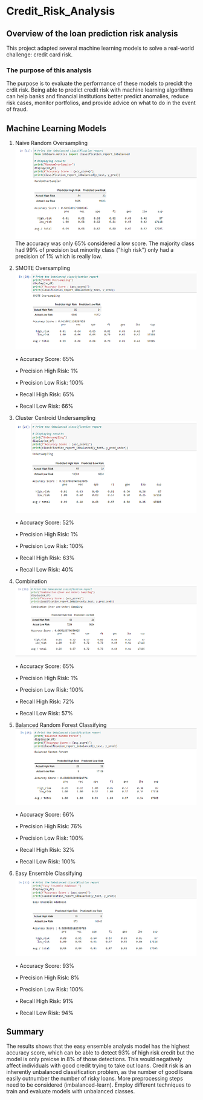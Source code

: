 # Credit_Risk_Analysis
## Overview of the loan prediction risk analysis
This project adapted several machine learning models to solve a real-world challenge: credit card risk.
### The purpose of this analysis 
The purpose is to evaluate the performance of these models to precidt the crdit risk. Being able to predict credit risk with machine learning algorithms can help banks and financial institutions better predict anomalies, reduce risk cases, monitor portfolios, and provide advice on what to do in the event of fraud.
## Machine Learning Models
1.	Naive Random Oversampling
    ![random oversampling](https://github.com/summerginger/Credit_Risk_Analysis/blob/main/pics/RandomOverSampler.png)
    The accuracy was only 65% considered a low score.
    The majority class had 99% of precision but minority class ("high risk") only had a precision of 1% which is really low.

2.	SMOTE Oversampling
    ![SMOTE Oversampling](https://github.com/summerginger/Credit_Risk_Analysis/blob/main/pics/SMOTE%20Oversampling.png)
    
    •	Accuracy Score: 65%
    
    •	Precision High Risk: 1%
    
    •	Precision Low Risk: 100%
    
    •	Recall High Risk: 65%
    
    •	Recall Low Risk: 66%
  
3.	Cluster Centroid Undersampling
    ![Cluster Centroid Undersampling](https://github.com/summerginger/Credit_Risk_Analysis/blob/main/pics/Undersampling.png)
    
    •	Accuracy Score: 52%
    
    •	Precision High Risk: 1%
    
    •	Precision Low Risk: 100%
    
    •	Recall High Risk: 63%
    
    •	Recall Low Risk: 40%
    
4.	Combination
  ![Combination](https://github.com/summerginger/Credit_Risk_Analysis/blob/main/pics/Combination%20(Over%20and%20Under)%20Sampling.png)
  
    •	Accuracy Score: 65%
    
    •	Precision High Risk: 1%
    
    •	Precision Low Risk: 100%
    
    •	Recall High Risk: 72%
    
    •	Recall Low Risk: 57%
  
5.	Balanced Random Forest Classifying
![Balanced Random Forest Classifying](https://github.com/summerginger/Credit_Risk_Analysis/blob/main/pics/Balanced%20Random%20Forest.png)

    •	Accuracy Score: 66%
    
    •	Precision High Risk: 76%
    
    •	Precision Low Risk: 100%
    
    •	Recall High Risk: 32%
    
    •	Recall Low Risk: 100%

6.	Easy Ensemble Classifying
![Easy Ensemble Classifying](https://github.com/summerginger/Credit_Risk_Analysis/blob/main/pics/Easy%20Ensemble%20AdaBoost.png)

    •	Accuracy Score: 93%
    
    •	Precision High Risk: 8%
    
    •	Precision Low Risk: 100%
    
    •	Recall High Risk: 91%
    
    •	Recall Low Risk: 94%

## Summary
The results shows that the easy ensemble analysis model has the highest accuracy score, which can be able to detect 93% of high risk credit but the model is only preicse in 8% of those detections. This would negatively affect individuals with good credit trying to take out loans. Credit risk is an inherently unbalanced classification problem, as the number of good loans easily outnumber the number of risky loans. More preprocessing steps need to be considered (imbalanced-learn). Employ different techniques to train and evaluate models with unbalanced classes.
